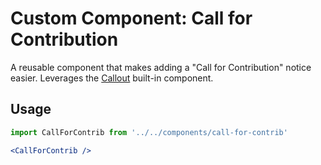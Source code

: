 # Custom Component: Call for Contribution
A reusable component that makes adding a "Call for Contribution" notice easier.
Leverages the [Callout](https://nextra.site/docs/docs-theme/built-ins/callout) built-in component.

## Usage
```jsx
import CallForContrib from '../../components/call-for-contrib'

<CallForContrib />
```